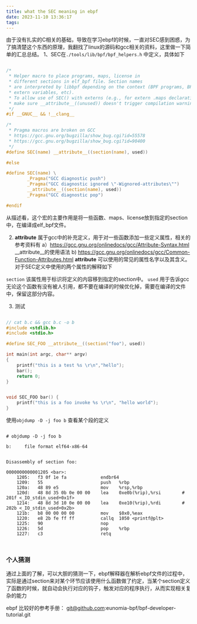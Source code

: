 ```yaml
---
title: what the SEC meaning in ebpf
date: 2023-11-10 13:36:17
tags:
---
```

由于没有扎实的C相关的基础，导致在学习ebpf的时候，一直对SEC感到困惑，为了搞清楚这个东西的原理，我翻找了linux的源码和gcc相关的资料，这里做一下简单的汇总总结。
1、SEC在`./tools/lib/bpf/bpf_helpers.h` 中定义，具体如下
```c

/*
 * Helper macro to place programs, maps, license in
 * different sections in elf_bpf file. Section names
 * are interpreted by libbpf depending on the context (BPF programs, BPF maps,
 * extern variables, etc).
 * To allow use of SEC() with externs (e.g., for extern .maps declarations),
 * make sure __attribute__((unused)) doesn't trigger compilation warning.
 */
#if __GNUC__ && !__clang__

/*
 * Pragma macros are broken on GCC
 * https://gcc.gnu.org/bugzilla/show_bug.cgi?id=55578
 * https://gcc.gnu.org/bugzilla/show_bug.cgi?id=90400
 */
#define SEC(name) __attribute__((section(name), used))

#else

#define SEC(name) \
        _Pragma("GCC diagnostic push")                                      \
        _Pragma("GCC diagnostic ignored \"-Wignored-attributes\"")          \
        __attribute__((section(name), used))                                \
        _Pragma("GCC diagnostic pop")                                       \

#endif

```
从描述看，这个宏的主要作用是将一些函数、maps、license放到指定的section中，在编译成elf_bpf文件。

2. __attribute__ 属于gcc中的补充定义，用于对一些函数添加一些定义属性，相关的参考资料有
a）https://gcc.gnu.org/onlinedocs/gcc/Attribute-Syntax.html  __attribute__的使用语法
b) https://gcc.gnu.org/onlinedocs/gcc/Common-Function-Attributes.html  __attribute__ 可以使用的常见的属性名字以及其含义。 对于SEC定义中使用的两个属性的解释如下

`section` 该属性用于标识将定义的内容移到指定的section中。 `used` 用于告诉gcc无论这个函数有没有被人引用，都不要在编译的时候优化掉，需要在编译的文件中，保留这部分内容。

3. 测试

```c

// cat b.c && gcc b.c -o b
#include <stdlib.h>
#include <stdio.h>

#define SEC_FOO __attribute__((section("foo"), used))

int main(int argc, char** argv)
{
	printf("this is a test %s \r\n","hello");
	bar();
	return 0;
}


void SEC_FOO bar() {
	printf("this is a foo invoke %s \r\n", "hello world");
}


```
使用`objdump -D -j foo b` 查看某个段的定义
```shell

# objdump -D -j foo b

b:     file format elf64-x86-64


Disassembly of section foo:

0000000000001205 <bar>:
    1205:	f3 0f 1e fa          	endbr64
    1209:	55                   	push   %rbp
    120a:	48 89 e5             	mov    %rsp,%rbp
    120d:	48 8d 35 0b 0e 00 00 	lea    0xe0b(%rip),%rsi        # 201f <_IO_stdin_used+0x1f>
    1214:	48 8d 3d 10 0e 00 00 	lea    0xe10(%rip),%rdi        # 202b <_IO_stdin_used+0x2b>
    121b:	b8 00 00 00 00       	mov    $0x0,%eax
    1220:	e8 2b fe ff ff       	callq  1050 <printf@plt>
    1225:	90                   	nop
    1226:	5d                   	pop    %rbp
    1227:	c3                   	retq



```

### 个人猜测

通过上面的了解，可以大胆的猜测一下，ebpf解释器在解析ebpf文件的过程中，实际是通过section来对某个环节应该使用什么函数做了约定，当某个section定义了函数的时候，就自动会执行对应的钩子，触发对应的程序执行，从而实现相关复杂的能力

ebpf 比较好的参考手册： git@github.com:eunomia-bpf/bpf-developer-tutorial.git
